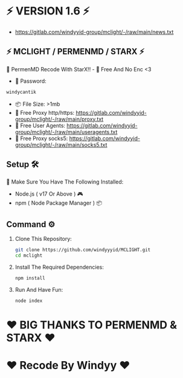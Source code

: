 # ⚡ VERSION 1.6 ⚡
- https://gitlab.com/windyyid-group/mclight/-/raw/main/news.txt

## ⚡ MCLIGHT / PERMENMD / STARX ⚡
🚀 PermenMD Recode With StarX!! - 🚀 Free And No Enc <3

- 🔑 Password:
```bash
windycantik
```
- 📦 File Size: >1mb
- 📡 Free Proxy http/https: https://gitlab.com/windyyid-group/mclight/-/raw/main/proxy.txt
- 📡 Free User Agents: https://gitlab.com/windyyid-group/mclight/-/raw/main/useragents.txt
- 📡 Free Proxy socks5: https://gitlab.com/windyyid-group/mclight/-/raw/main/socks5.txt

## Setup 🛠️

🔔 Make Sure You Have The Following Installed:

- Node.js ( v17 Or Above ) 🎮
- npm ( Node Package Manager ) 📦

## Command ⚙

1. Clone This Repository:

   ```bash
   git clone https://github.com/windyyyid/MCLIGHT.git
   cd mclight
   ```

2. Install The Required Dependencies:

   ```bash
   npm install
   ```
   
3. Run And Have Fun:

   ```bash
   node index
   ```
   
# ❤ BIG THANKS TO PERMENMD & STARX ❤
# ❤ Recode By Windyy ❤
